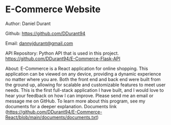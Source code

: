 # E-Commerce Website

Author: Daniel Durant

Github:
<https://github.com/DDurant94>

Email:
<dannyjdurant@gmail.com>

API Repository:
Python API that is used in this project.
<https://github.com/DDurant94/E-Commerce-Flask-API>

About:
E-Commerce is a React application for online shopping. This application can be viewed on any device, providing a dynamic experience no matter where you are. Both the front end and back end were built from the ground up, allowing for scalable and customizable features to meet user needs. This is the first full-stack application I have built, and I would love to hear your feedback on how I can improve. Please send me an email or message me on GitHub. To learn more about this program, see my documents for a deeper explanation. Documents link (<https://github.com/DDurant94/E-Commerce-React/blob/main/documents/documents.txt>)
